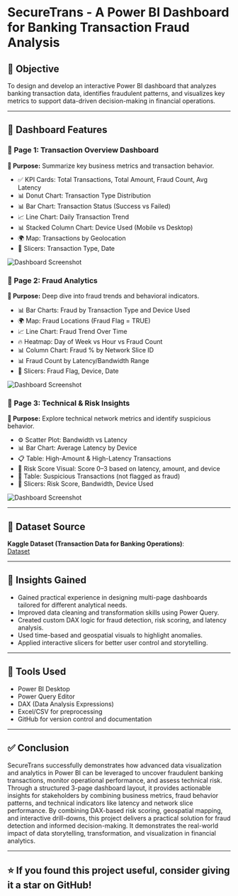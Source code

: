 # SecureTrans - A Power BI Dashboard for Banking Transaction Fraud Analysis
## 🎯 Objective

To design and develop an interactive Power BI dashboard that analyzes banking transaction data, identifies fraudulent patterns, and visualizes key metrics to support data-driven decision-making in financial operations.

---

## 📌 Dashboard Features

### 🔹 Page 1: Transaction Overview Dashboard

**🎯 Purpose:** Summarize key business metrics and transaction behavior.

- ✅ KPI Cards: Total Transactions, Total Amount, Fraud Count, Avg Latency  
- 📊 Donut Chart: Transaction Type Distribution  
- 📊 Bar Chart: Transaction Status (Success vs Failed)  
- 📈 Line Chart: Daily Transaction Trend  
- 📊 Stacked Column Chart: Device Used (Mobile vs Desktop)  
- 🌍 Map: Transactions by Geolocation  
- 🔘 Slicers: Transaction Type, Date  

![Dashboard Screenshot](https://github.com/RaginiAG/SecureTrans-A-Power-BI-Dashboard-for-Banking-Transaction-Fraud-Analysis/blob/main/Overview%20Dashboard.png)

### 🔹 Page 2: Fraud Analytics

**🎯 Purpose:** Deep dive into fraud trends and behavioral indicators.

- 📊 Bar Charts: Fraud by Transaction Type and Device Used  
- 🌍 Map: Fraud Locations (Fraud Flag = TRUE)  
- 📈 Line Chart: Fraud Trend Over Time  
- 🔥 Heatmap: Day of Week vs Hour vs Fraud Count  
- 📊 Column Chart: Fraud % by Network Slice ID  
- 📊 Fraud Count by Latency/Bandwidth Range  
- 🔘 Slicers: Fraud Flag, Device, Date  

![Dashboard Screenshot](https://github.com/RaginiAG/SecureTrans-A-Power-BI-Dashboard-for-Banking-Transaction-Fraud-Analysis/blob/main/Fraud%20Analytics.png)

### 🔹 Page 3: Technical & Risk Insights

**🎯 Purpose:** Explore technical network metrics and identify suspicious behavior.

- ⚙️ Scatter Plot: Bandwidth vs Latency  
- 📊 Bar Chart: Average Latency by Device  
- 📋 Table: High-Amount & High-Latency Transactions  
- 🚨 Risk Score Visual: Score 0–3 based on latency, amount, and device  
- 🧾 Table: Suspicious Transactions (not flagged as fraud)  
- 🔘 Slicers: Risk Score, Bandwidth, Device Used  

![Dashboard Screenshot](https://github.com/RaginiAG/SecureTrans-A-Power-BI-Dashboard-for-Banking-Transaction-Fraud-Analysis/blob/main/Technical%20%26%20Risk%20Insights.png)

---

## 📂 Dataset Source

**Kaggle Dataset (Transaction Data for Banking Operations)**:  
[Dataset](https://www.kaggle.com/datasets/ziya07/transaction-data-for-banking-operations)

---
## 🧠 Insights Gained


- Gained practical experience in designing multi-page dashboards tailored for different analytical needs.  
- Improved data cleaning and transformation skills using Power Query.  
- Created custom DAX logic for fraud detection, risk scoring, and latency analysis.  
- Used time-based and geospatial visuals to highlight anomalies.  
- Applied interactive slicers for better user control and storytelling.

---

## 🔧 Tools Used

- Power BI Desktop
- Power Query Editor
- DAX (Data Analysis Expressions) 
- Excel/CSV for preprocessing
- GitHub for version control and documentation

---

## ✅ Conclusion

SecureTrans successfully demonstrates how advanced data visualization and analytics in Power BI can be leveraged to uncover fraudulent banking transactions, monitor operational performance, and assess technical risk. Through a structured 3-page dashboard layout, it provides actionable insights for stakeholders by combining business metrics, fraud behavior patterns, and technical indicators like latency and network slice performance.
By combining DAX-based risk scoring, geospatial mapping, and interactive drill-downs, this project delivers a practical solution for fraud detection and informed decision-making. It demonstrates the real-world impact of data storytelling, transformation, and visualization in financial analytics.

---

  ## ⭐️ If you found this project useful, consider giving it a star on GitHub!
